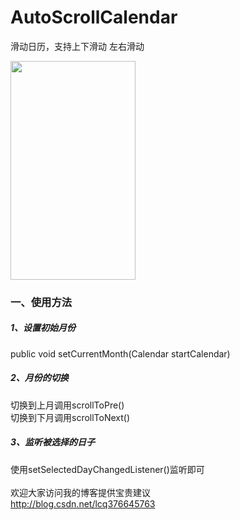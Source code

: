 # AutoScrollCalendar
滑动日历，支持上下滑动 左右滑动</br>

<img src='https://github.com/lichangqiang/AutoScrollCalendar/blob/master/calendar4.gif' height="350" width="200" />
</br>
<h3>一、使用方法</h3>
<h5>1、设置初始月份</h5>
public void setCurrentMonth(Calendar startCalendar)
<h5>2、月份的切换</h5>
切换到上月调用scrollToPre()</br>
切换到下月调用scrollToNext()</br>
<h5>3、监听被选择的日子</h5>
使用setSelectedDayChangedListener()监听即可<br>
</br>欢迎大家访问我的博客提供宝贵建议</br>
<a href='http://blog.csdn.net/lcq376645763'>http://blog.csdn.net/lcq376645763</a></br>
